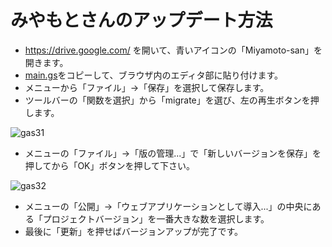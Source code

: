 # みやもとさんのアップデート方法

- https://drive.google.com/ を開いて、青いアイコンの「Miyamoto-san」を開きます。
- [main.gs](https://raw.githubusercontent.com/masuidrive/miyamoto/master/main.gs)をコピーして、ブラウザ内のエディタ部に貼り付けます。
- メニューから「ファイル」→「保存」を選択して保存します。
- ツールバーの「関数を選択」から「migrate」を選び、左の再生ボタンを押します。

![gas31](https://raw.githubusercontent.com/masuidrive/miyamoto/master/docs/images/gas31.png)

- メニューの「ファイル」→「版の管理...」で「新しいバージョンを保存」を押してから「OK」ボタンを押して下さい。

![gas32](https://raw.githubusercontent.com/masuidrive/miyamoto/master/docs/images/gas32.png)

- メニューの「公開」→「ウェブアプリケーションとして導入...」の中央にある「プロジェクトバージョン」を一番大きな数を選択します。
- 最後に「更新」を押せばバージョンアップが完了です。
